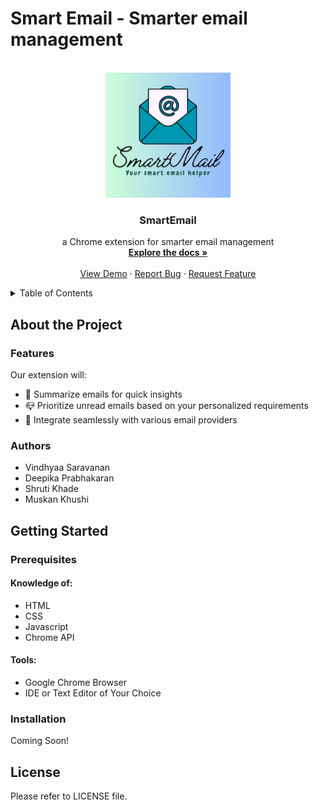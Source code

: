 # Smart Email - Smarter email management

<!-- LICENSE FOR THE README TEMPLATE USED FROM https://github.com/othneildrew/Best-README-Template

MIT License

Copyright (c) 2021 Othneil Drew

Permission is hereby granted, free of charge, to any person obtaining a copy
of this software and associated documentation files (the "Software"), to deal
in the Software without restriction, including without limitation the rights
to use, copy, modify, merge, publish, distribute, sublicense, and/or sell
copies of the Software, and to permit persons to whom the Software is
furnished to do so, subject to the following conditions:

The above copyright notice and this permission notice shall be included in all
copies or substantial portions of the Software.

THE SOFTWARE IS PROVIDED "AS IS", WITHOUT WARRANTY OF ANY KIND, EXPRESS OR
IMPLIED, INCLUDING BUT NOT LIMITED TO THE WARRANTIES OF MERCHANTABILITY,
FITNESS FOR A PARTICULAR PURPOSE AND NONINFRINGEMENT. IN NO EVENT SHALL THE
AUTHORS OR COPYRIGHT HOLDERS BE LIABLE FOR ANY CLAIM, DAMAGES OR OTHER
LIABILITY, WHETHER IN AN ACTION OF CONTRACT, TORT OR OTHERWISE, ARISING FROM,
OUT OF OR IN CONNECTION WITH THE SOFTWARE OR THE USE OR OTHER DEALINGS IN THE
SOFTWARE.-->

<!-- Improved compatibility of back to top link: See: https://github.com/othneildrew/Best-README-Template/pull/73 -->
<a name="readme-top"></a>
<!--
*** Thanks for checking out the Best-README-Template. If you have a suggestion
*** that would make this better, please fork the repo and create a pull request
*** or simply open an issue with the tag "enhancement".
*** Don't forget to give the project a star!
*** Thanks again! Now go create something AMAZING! :D
-->


<!-- PROJECT LOGO -->
<br />
<div align="center">
  <a href="https://github.com/HeadStarterTeam2024/Week-1-Hackathon">
    <img src="Chrome-Extension-Base-Template\logo.png" alt="Logo" width="200" height="200">
  </a>

<h3 align="center">SmartEmail</h3>

  <p align="center">
    a Chrome extension for smarter email management
    <br />
    <a href="https://github.com/HeadStarterTeam2024/Week-1-Hackathon"><strong>Explore the docs »</strong></a>
    <br />
    <br />
    <a href="https://github.com/HeadStarterTeam2024/Week-1-Hackathon">View Demo</a>
    ·
    <a href="https://github.com/HeadStarterTeam2024/Week-1-Hackathon">Report Bug</a>
    ·
    <a href="https://github.com/HeadStarterTeam2024/Week-1-Hackathon">Request Feature</a>
  </p>
</div>

<!-- TABLE OF CONTENTS -->
<details>
  <summary>Table of Contents</summary>
  <ol>
    <li>
      <a href="#about-the-project">About The Project</a>
      <ul>
        <li><a href="#features">Features</a></li>
        <li><a href="#authors">Authors</a></li>
      </ul>
    </li>
    <li>
    <a href="#getting-started">Getting Started</a>
      <ul>
        <li><a href="#prerequisites">Prerequisites</a></li>
        <li><a href="#installation">Installation</a></li>
      </ul>
    </li>
  </ol>
</details>


## About the Project

### Features
Our extension will:
- 📩 Summarize emails for quick insights
- 📪 Prioritize unread emails based on your personalized requirements
- 📧 Integrate seamlessly with various email providers

### Authors
- Vindhyaa Saravanan
- Deepika Prabhakaran
- Shruti Khade
- Muskan Khushi

## Getting Started

### Prerequisites
#### Knowledge of:
- HTML
- CSS
- Javascript
- Chrome API
#### Tools:
- Google Chrome Browser
- IDE or Text Editor of Your Choice

### Installation
Coming Soon!

## License
Please refer to LICENSE file.



